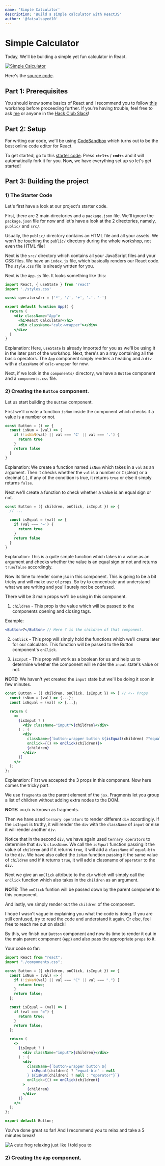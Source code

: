 ```yaml
---
name: 'Simple Calculator'
description: 'Build a simple calculator with ReactJS'
author: '@faisalsayed10'
---
```


# Simple Calculator

Today, We'll be building a simple yet fun calculator in React.

[![Simple Calculator](https://cloud-ht4su332c.vercel.app/0image.png)](https://5trtj.csb.app/)

Here's the [source code](https://codesandbox.io/s/workshopcalculator-5trtj).

## Part 1: Prerequisites

You should know some basics of React and I recommend you to follow [this](https://workshops.hackclub.com/nextjs_starter/) workshop before proceeding further. If you're having trouble, feel free to ask [me](https://app.slack.com/client/T0266FRGM/user_profile/U014ND5P1N2) or anyone in the [Hack Club Slack](https://hackclub.com/slack/)!

## Part 2: Setup

For writing our code, we'll be using [CodeSandbox](codesandbox.io) which turns out to be the best online code editor for React.

To get started, go to this [starter code](https://codesandbox.io/s/workshopcalculatorstarter-1d07f). Press **`ctrl+s`** / **`cmd+s`** and it will automatically fork it for you. Now, we have everything set up so let's get started!

## Part 3: Building the project

### 1) The Starter Code

Let's first have a look at our project's starter code.

First, there are 2 main directories and a `package.json` file. We'll ignore the `package.json` file for now and let's have a look at the 2 directories, namely, `public/` and `src/`.

Usually, the `public/` directory contains an HTML file and all your assets. We won't be touching the `public/` directory during the whole workshop, not even the HTML file!

Next is the `src/` directory which contains all your JavaScript files and your CSS files. We have an `index.js` file, which basically renders our React code. The `style.css` file is already written for you.

Next is the `App.js` file. It looks something like this:

```jsx
import React, { useState } from 'react'
import './styles.css'

const operatorsArr = ['*', '/', '+', '.', '-']

export default function App() {
  return (
    <div className="App">
      <h1>React Calculator</h1>
      <div className="calc-wrapper"></div>
    </div>
  )
}
```

Explanation: Here, `useState` is already imported for you as we'll be using it in the later part of the workshop. Next, there's an a rray containing all the basic operators. The `App` component simply renders a heading and a `div` with a `className` of `calc-wrapper` for now.

Next, if we look in the `components/` directory, we have a `Button` component and a `components.css` file.

### 2) Creating the `Button` component.

Let us start building the `Button` component.

First we'll create a function `isNum` inside the component which checks if a value is a number or not.

```jsx
const Button = () => {
  const isNum = (val) => {
    if (!isNaN(val) || val === 'C' || val === '.') {
      return true
    }
    return false
  }
}
```

Explanation: We create a function named `isNum` which takes in a `val` as an argument. Then it checks whether the `val` is a number or `C` (clear) or a decimal (`.`), if any of the condition is true, it returns `true` or else it simply returns `false`.

Next we'll create a function to check whether a value is an equal sign or not.

```jsx
const Button = ({ children, onClick, isInput }) => {
  // ...

  const isEqual = (val) => {
    if (val === '=') {
      return true
    }
    return false
  }
}
```

Explanation: This is a quite simple function which takes in a value as an argument and checks whether the value is an equal sign or not and returns `true`/`false` accordingly.

Now its time to render some jsx in this component. This is going to be a bit tricky and will make use of `props`. So try to concentrate and understand what we are writing and you'll surely not be confused.

There will be 3 main props we'll be using in this component.

1. `children` - This prop is the value which will be passed to the components opening and closing tags.

Example:

```jsx
<Button>7</Button> // Here 7 is the children of that component.
```

2. `onClick` - This prop will simply hold the functions which we'll create later for our calculator. This function will be passed to the Button component's `onClick`.

3. `isInput` - This prop will work as a boolean for us and help us to determine whether the component will re nder the `input` state's value or not.

**NOTE:** We haven't yet created the `input` state but we'll be doing it soon in few minutes.

```jsx
const Button = ({ children, onClick, isInput }) => { // <-- Props
  const isNum = (val) => {...};
  const isEqual = (val) => {...};

  return (
    <>
      {isInput ? (
        <div className="input">{children}</div>
      ) : (
        <div
          className={`button-wrapper button ${isEqual(children) ?"equal-btn" : null} ${isNum(children) ? null : "operator"}`}
          onClick={() => onClick(children)}>
          {children}
        </div>
      )}
    </>
  );
};
```

Explanation: First we accepted  the 3 props in this component. Now here comes the tricky part.

We use `fragments` as the parent element of the `jsx`. Fragments let you group a list of children without adding extra nodes to the DOM.

**NOTE:** `<></>` is known as fragments.

Then we have used `ternary operators` to render different `div` accordingly. If the `isInput` is truthy, it will render the `div` with the `className` of `input` or else it will render another `div`.

Notice that in the second `div`, we have again used `ternary operators` to determine that `div`'s `className`. We call the `isEqual` function passing it the value of `children` and if it returns `true`, it will add a `className` of `equal-btn` to the `div`. We have also called the `isNum` function passing it the same value of `children` and if it returns `true`, it will add a classname of `operator` to the `div`.

Next we give an `onClick` attribute to the `div` which will simply call the `onClick` function which also takes in the `children` as an argument.

**NOTE:** The `onClick` funtion will be passed down by the parent component to this component.

And lastly, we simply render out the `children` of the component.

I hope I wasn't vague in explaining you what the code is doing. If you are still confused, try to read the code and understand it again. Or else, feel free to reach me out on slack!

By this, we finish our `Button` component and now its time to render it out in the main parent component (`App`) and also pass the appropriate `props` to it.

<detail><summary>Your code so far:</summary>

```jsx
import React from "react";
import "./components.css";

const Button = ({ children, onClick, isInput }) => {
  const isNum = (val) => {
    if (!isNaN(val) || val === "C" || val === ".") {
      return true;
    }
    return false;
  };

  const isEqual = (val) => {
    if (val === "=") {
      return true;
    }
    return false;
  };

  return (
    <>
      {isInput ? (
        <div className="input">{children}</div>
      ) : (
        <div
          className={`button-wrapper button ${
            isEqual(children) ? "equal-btn" : null
          } ${isNum(children) ? null : "operator"}`}
          onClick={() => onClick(children)}
        >
          {children}
        </div>
      )}
    </>
  );
};

export default Button;
```

</details>

You've done great so far! And I recommend you to relax and take a 5 minutes break!

![A cute frog relaxing just like I told you to](https://media.giphy.com/media/9u1J84ZtCSl9K/giphy.gif)

### 2) Creating the `App` component.

